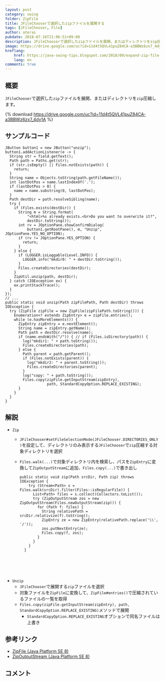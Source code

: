 ```yaml
---
layout: post
category: swing
folder: ZipFile
title: JFileChooserで選択したzipファイルを展開する
tags: [JFileChooser, File]
author: aterai
pubdate: 2018-07-16T21:06:51+09:00
description: JFileChooserで選択したzipファイルを展開、またはディレクトリをzip圧縮します。
image: https://drive.google.com/uc?id=11d4t5QVL41puZ84CA-a3BBWz6zx7_4dy1A
hreflang:
    href: https://java-swing-tips.blogspot.com/2018/09/expand-zip-file-selected-by-jfilechooser.html
    lang: en
comments: true
---
```

## 概要
`JFileChooser`で選択した`zip`ファイルを展開、またはディレクトリを`zip`圧縮します。

{% download https://drive.google.com/uc?id=11d4t5QVL41puZ84CA-a3BBWz6zx7_4dy1A %}

## サンプルコード
<pre class="prettyprint"><code>JButton button1 = new JButton("unzip");
button1.addActionListener(e -&gt; {
  String str = field.getText();
  Path path = Paths.get(str);
  if (str.isEmpty() || Files.notExists(path)) {
    return;
  }
  String name = Objects.toString(path.getFileName());
  int lastDotPos = name.lastIndexOf('.');
  if (lastDotPos &gt; 0) {
    name = name.substring(0, lastDotPos);
  }
  Path destDir = path.resolveSibling(name);
  try {
    if (Files.exists(destDir)) {
      String m = String.format(
          "&lt;html&gt;%s already exists.&lt;br&gt;Do you want to overwrite it?",
          destDir.toString());
      int rv = JOptionPane.showConfirmDialog(
          button1.getRootPane(), m, "Unzip", JOptionPane.YES_NO_OPTION);
      if (rv != JOptionPane.YES_OPTION) {
        return;
      }
    } else {
      if (LOGGER.isLoggable(Level.INFO)) {
        LOGGER.info("mkdir0: " + destDir.toString());
      }
      Files.createDirectories(destDir);
    }
    ZipUtil.unzip(path, destDir);
  } catch (IOException ex) {
    ex.printStackTrace();
  }
});
// ...
public static void unzip(Path zipFilePath, Path destDir) throws IOException {
  try (ZipFile zipFile = new ZipFile(zipFilePath.toString())) {
    Enumeration&lt;? extends ZipEntry&gt; e = zipFile.entries();
    while (e.hasMoreElements()) {
      ZipEntry zipEntry = e.nextElement();
      String name = zipEntry.getName();
      Path path = destDir.resolve(name);
      if (name.endsWith("/")) { // if (Files.isDirectory(path)) {
        log("mkdir1: " + path.toString());
        Files.createDirectories(path);
      } else {
        Path parent = path.getParent();
        if (Files.notExists(parent)) {
          log("mkdir2: " + parent.toString());
          Files.createDirectories(parent);
        }
        log("copy: " + path.toString());
        Files.copy(zipFile.getInputStream(zipEntry),
                   path, StandardCopyOption.REPLACE_EXISTING);
      }
    }
  }
}
</code></pre>

## 解説
- `Zip`
    - `JFileChooser#setFileSelectionMode(JFileChooser.DIRECTORIES_ONLY)`を設定して、ディレクトリのみ表示する`JFileChooser`で`zip`圧縮する対象ディレクトリを選択
    - `Files.walk(...)`で対象ディレクトリ内を検索し、パスを`ZipEntry`に変換して`ZipOutputStream`に追加、`Files.copy(...)`で書き出し
        
        <pre class="prettyprint"><code>public static void zip(Path srcDir, Path zip) throws IOException {
          try (Stream&lt;Path&gt; s = Files.walk(srcDir).filter(Files::isRegularFile)) {
            List&lt;Path&gt; files = s.collect(Collectors.toList());
            try (ZipOutputStream zos = new ZipOutputStream(Files.newOutputStream(zip))) {
              for (Path f: files) {
                String relativePath = srcDir.relativize(f).toString();
                ZipEntry ze = new ZipEntry(relativePath.replace('\\', '/'));
                zos.putNextEntry(ze);
                Files.copy(f, zos);
              }
            }
          }
        }
</code></pre>
- `Unzip`
    - `JFileChooser`で展開する`zip`ファイルを選択
    - 対象ファイルを`ZipFile`に変換して、`ZipFile#entries()`で圧縮されているファイルの一覧を取得
    - `Files.copy(zipFile.getInputStream(zipEntry), path, StandardCopyOption.REPLACE_EXISTING)`メソッドで展開
        - `StandardCopyOption.REPLACE_EXISTING`オプションで同名ファイルは上書き

<!-- dummy comment line for breaking list -->

## 参考リンク
- [ZipFile (Java Platform SE 8)](https://docs.oracle.com/javase/jp/8/docs/api/java/util/zip/ZipFile.html)
- [ZipOutputStream (Java Platform SE 8)](https://docs.oracle.com/javase/jp/8/docs/api/java/util/zip/ZipOutputStream.html)

<!-- dummy comment line for breaking list -->

## コメント
